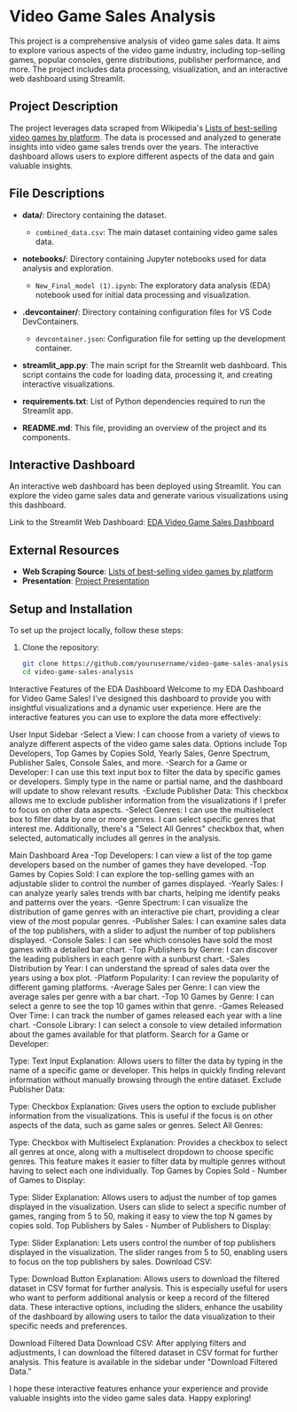 # Video Game Sales Analysis

This project is a comprehensive analysis of video game sales data. It aims to explore various aspects of the video game industry, including top-selling games, popular consoles, genre distributions, publisher performance, and more. The project includes data processing, visualization, and an interactive web dashboard using Streamlit.

## Project Description

The project leverages data scraped from Wikipedia's [Lists of best-selling video games by platform](https://en.wikipedia.org/wiki/Lists_of_best-selling_video_games_by_platform). The data is processed and analyzed to generate insights into video game sales trends over the years. The interactive dashboard allows users to explore different aspects of the data and gain valuable insights.

## File Descriptions

- **data/**: Directory containing the dataset.
  - `combined_data.csv`: The main dataset containing video game sales data.

- **notebooks/**: Directory containing Jupyter notebooks used for data analysis and exploration.
  - `New_Final_model (1).ipynb`: The exploratory data analysis (EDA) notebook used for initial data processing and visualization.

- **.devcontainer/**: Directory containing configuration files for VS Code DevContainers.
  - `devcontainer.json`: Configuration file for setting up the development container.

- **streamlit_app.py**: The main script for the Streamlit web dashboard. This script contains the code for loading data, processing it, and creating interactive visualizations.

- **requirements.txt**: List of Python dependencies required to run the Streamlit app.

- **README.md**: This file, providing an overview of the project and its components.

## Interactive Dashboard

An interactive web dashboard has been deployed using Streamlit. You can explore the video game sales data and generate various visualizations using this dashboard. 

Link to the Streamlit Web Dashboard: [EDA Video Game Sales Dashboard](https://eda-video-game-sales-e62yhneguus.streamlit.app/)

## External Resources

- **Web Scraping Source**: [Lists of best-selling video games by platform](https://en.wikipedia.org/wiki/Lists_of_best-selling_video_games_by_platform)
- **Presentation**: [Project Presentation](https://docs.google.com/presentation/d/1GjavJkq9Dl7sl05pipuXQW2MYMZuCOhPyc7Ei-frwSI/edit?usp=sharing)

## Setup and Installation

To set up the project locally, follow these steps:

1. Clone the repository:
   ```bash
   git clone https://github.com/yourusername/video-game-sales-analysis.git
   cd video-game-sales-analysis


Interactive Features of the EDA Dashboard
Welcome to my EDA Dashboard for Video Game Sales! I've designed this dashboard to provide you with insightful visualizations and a dynamic user experience. Here are the interactive features you can use to explore the data more effectively:

User Input Sidebar
-Select a View: I can choose from a variety of views to analyze different aspects of the video game sales data. Options include Top Developers, Top Games by Copies Sold, Yearly Sales, Genre Spectrum, Publisher Sales, Console Sales, and more.
-Search for a Game or Developer: I can use this text input box to filter the data by specific games or developers. Simply type in the name or partial name, and the dashboard will update to show relevant results.
-Exclude Publisher Data: This checkbox allows me to exclude publisher information from the visualizations if I prefer to focus on other data aspects.
-Select Genres: I can use the multiselect box to filter data by one or more genres. I can select specific genres that interest me. Additionally, there's a "Select All Genres" checkbox that, when selected, automatically includes all genres in the analysis.


Main Dashboard Area
-Top Developers: I can view a list of the top game developers based on the number of games they have developed.
-Top Games by Copies Sold: I can explore the top-selling games with an adjustable slider to control the number of games displayed.
-Yearly Sales: I can analyze yearly sales trends with bar charts, helping me identify peaks and patterns over the years.
-Genre Spectrum: I can visualize the distribution of game genres with an interactive pie chart, providing a clear view of the most popular genres.
-Publisher Sales: I can examine sales data of the top publishers, with a slider to adjust the number of top publishers displayed.
-Console Sales: I can see which consoles have sold the most games with a detailed bar chart.
-Top Publishers by Genre: I can discover the leading publishers in each genre with a sunburst chart.
-Sales Distribution by Year: I can understand the spread of sales data over the years using a box plot.
-Platform Popularity: I can review the popularity of different gaming platforms.
-Average Sales per Genre: I can view the average sales per genre with a bar chart.
-Top 10 Games by Genre: I can select a genre to see the top 10 games within that genre.
-Games Released Over Time: I can track the number of games released each year with a line chart.
-Console Library: I can select a console to view detailed information about the games available for that platform.
Search for a Game or Developer:

Type: Text Input
Explanation: Allows users to filter the data by typing in the name of a specific game or developer. This helps in quickly finding relevant information without manually browsing through the entire dataset.
Exclude Publisher Data:

Type: Checkbox
Explanation: Gives users the option to exclude publisher information from the visualizations. This is useful if the focus is on other aspects of the data, such as game sales or genres.
Select All Genres:

Type: Checkbox with Multiselect
Explanation: Provides a checkbox to select all genres at once, along with a multiselect dropdown to choose specific genres. This feature makes it easier to filter data by multiple genres without having to select each one individually.
Top Games by Copies Sold - Number of Games to Display:

Type: Slider
Explanation: Allows users to adjust the number of top games displayed in the visualization. Users can slide to select a specific number of games, ranging from 5 to 50, making it easy to view the top N games by copies sold.
Top Publishers by Sales - Number of Publishers to Display:

Type: Slider
Explanation: Lets users control the number of top publishers displayed in the visualization. The slider ranges from 5 to 50, enabling users to focus on the top publishers by sales.
Download CSV:

Type: Download Button
Explanation: Allows users to download the filtered dataset in CSV format for further analysis. This is especially useful for users who want to perform additional analysis or keep a record of the filtered data.
These interactive options, including the sliders, enhance the usability of the dashboard by allowing users to tailor the data visualization to their specific needs and preferences.

Download Filtered Data
Download CSV: After applying filters and adjustments, I can download the filtered dataset in CSV format for further analysis. This feature is available in the sidebar under "Download Filtered Data."


I hope these interactive features enhance your experience and provide valuable insights into the video game sales data. Happy exploring!

